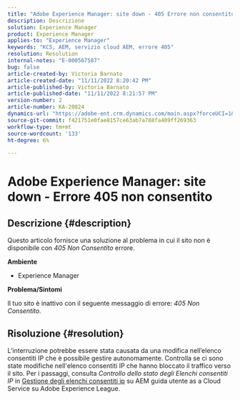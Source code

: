 ```yaml
---
title: "Adobe Experience Manager: site down - 405 Errore non consentito"
description: Descrizione
solution: Experience Manager
product: Experience Manager
applies-to: "Experience Manager"
keywords: "KCS, AEM, servizio cloud AEM, errore 405"
resolution: Resolution
internal-notes: "E-000567587"
bug: false
article-created-by: Victoria Barnato
article-created-date: "11/11/2022 8:20:42 PM"
article-published-by: Victoria Barnato
article-published-date: "11/11/2022 8:21:57 PM"
version-number: 2
article-number: KA-20824
dynamics-url: "https://adobe-ent.crm.dynamics.com/main.aspx?forceUCI=1&pagetype=entityrecord&etn=knowledgearticle&id=fecb6b4a-fe61-ed11-9561-6045bd006793"
source-git-commit: f421751e0fae8157ce63ab7a788fa409ff269363
workflow-type: tm+mt
source-wordcount: '133'
ht-degree: 6%

---
```


# Adobe Experience Manager: site down - Errore 405 non consentito

## Descrizione {#description}


Questo articolo fornisce una soluzione al problema in cui il sito non è disponibile con *405 Non Consentito* errore.

<b>Ambiente</b>

- Experience Manager


<b>Problema/Sintomi</b>

Il tuo sito è inattivo con il seguente messaggio di errore: *405 Non Consentito.*


## Risoluzione {#resolution}


L’interruzione potrebbe essere stata causata da una modifica nell’elenco consentiti IP che è possibile gestire autonomamente. Controlla se ci sono state modifiche nell&#39;elenco consentiti IP che hanno bloccato il traffico verso il sito. Per i passaggi, consulta *Controllo dello stato degli Elenchi consentiti IP* in [Gestione degli elenchi consentiti ip](https://experienceleague.adobe.com/docs/experience-manager-cloud-service/content/implementing/using-cloud-manager/ip-allow-lists/managing-ip-allow-lists.html?lang=en) su AEM guida utente as a Cloud Service su Adobe Experience League.
